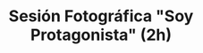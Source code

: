 ---
title: Sesión Fotográfica "Soy Protagonista" (2h)
seccion: Quince Años
tipo: Adicional
descripcion: 1 locación, 2 cambios, 10 fotos digitales y 10 impresas.
precio: 357000
tags: servicios_cotizador
---